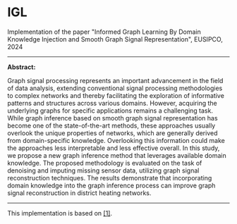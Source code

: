# IGL
Implementation of the paper "Informed Graph Learning By Domain Knowledge Injection and Smooth Graph Signal Representation", EUSIPCO, 2024

___

**Abstract:** 

Graph signal processing represents an important advancement in the field of data analysis, extending conventional signal processing methodologies to complex networks and thereby facilitating the exploration of informative patterns and structures across various domains. However, acquiring the underlying graphs for specific applications remains a challenging task. While graph inference based on smooth graph signal representation has become one of the state-of-the-art methods, these approaches usually overlook the unique properties of networks, which are generally derived from domain-specific knowledge. Overlooking this information could make the approaches less interpretable and less effective overall. In this study, we propose a new graph inference method that leverages available domain knowledge. The proposed methodology is evaluated on the task of denoising and imputing missing sensor data, utilizing graph signal reconstruction techniques. The results demonstrate that incorporating domain knowledge into the graph inference process can improve graph signal reconstruction in district heating networks.


___

This implementation is based on [[1]](https://github.com/rodrigo-pena/graph-learning).
